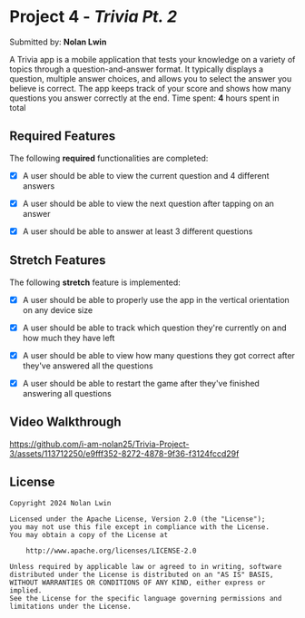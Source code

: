 # Project 4 - *Trivia Pt. 2*

Submitted by: **Nolan Lwin**

A Trivia app is a mobile application that tests your knowledge on a variety of topics through a question-and-answer format. It typically displays a question, multiple answer choices, and allows you to select the answer you believe is correct. The app keeps track of your score and shows how many questions you answer correctly at the end.
Time spent: **4** hours spent in total

## Required Features

The following **required** functionalities are completed:

- [x] A user should be able to view the current question and 4 different answers
      
- [x] A user should be able to view the next question after tapping on an answer

- [x] A user should be able to answer at least 3 different questions

## Stretch Features

The following **stretch** feature is implemented:

- [x] A user should be able to properly use the app in the vertical orientation on any device size

- [x] A user should be able to track which question they're currently on and how much they have left

- [x] A user should be able to view how many questions they got correct after they've answered all the questions

- [x] A user should be able to restart the game after they've finished answering all questions

## Video Walkthrough

https://github.com/i-am-nolan25/Trivia-Project-3/assets/113712250/e9fff352-8272-4878-9f36-f3124fccd29f

## License

    Copyright 2024 Nolan Lwin

    Licensed under the Apache License, Version 2.0 (the "License");
    you may not use this file except in compliance with the License.
    You may obtain a copy of the License at

        http://www.apache.org/licenses/LICENSE-2.0

    Unless required by applicable law or agreed to in writing, software
    distributed under the License is distributed on an "AS IS" BASIS,
    WITHOUT WARRANTIES OR CONDITIONS OF ANY KIND, either express or implied.
    See the License for the specific language governing permissions and
    limitations under the License.
